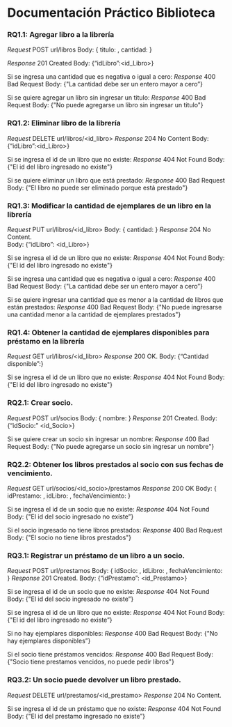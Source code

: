 # Documentación Práctico Biblioteca

### **RQ1.1:** Agregar libro a la librería
*Request*
	POST url/libros
	Body:
	{
		titulo: <titulo>,
		cantidad: <cantidad>
	}

*Response*
	201 Created
	Body: {“idLibro”:<id_Libro>}

Si se ingresa una cantidad que es negativa o igual a cero:
*Response*
	400 Bad Request
	Body: {"La cantidad debe ser un entero mayor a cero”}

Si se quiere agregar un libro sin ingresar un titulo:
*Response*
	400 Bad Request
	Body: {"No puede agregarse un libro sin ingresar un titulo"}


### **RQ1.2:** Eliminar libro de la librería
*Request*
	DELETE url/libros/<id_libro>
*Response*
	204 No Content
	Body: {“idLibro”:<id_Libro>}

Si se ingresa el id de un libro que no existe:
*Response*
	404 Not Found
	Body: {"El id del libro ingresado no existe"}	

Si se quiere eliminar un libro que está prestado:
*Response*
	400 Bad Request
	Body: {"El libro no puede ser eliminado porque está prestado"}


### **RQ1.3:** Modificar la cantidad de ejemplares de un libro en la librería
*Request*
	PUT url/libros/<id_libro>
	Body:
	{
		cantidad: <cantidad>
	}
*Response*
	204 No Content. 	
	Body: {“idLibro”: <id_Libro>}

Si se ingresa el id de un libro que no existe:
*Response*
	404 Not Found
	Body: {"El id del libro ingresado no existe"}	

Si se ingresa una cantidad que es negativa o igual a cero:
*Response*
	400 Bad Request
	Body: {"La cantidad debe ser un entero mayor a cero”}

Si se quiere ingresar una cantidad que es menor a la cantidad de libros que están prestados:
*Response*
	400 Bad Request
	Body: {"No puede ingresarse una cantidad menor a la cantidad de ejemplares prestados"}


### **RQ1.4:** Obtener la cantidad de ejemplares disponibles para préstamo en la librería
*Request*
	GET url/libros/<id_libro>
*Response*
	200 OK.
	Body: {“Cantidad disponible”:<disponibles>}

Si se ingresa el id de un libro que no existe:
*Response*
	404 Not Found
	Body: {"El id del libro ingresado no existe"}	


### **RQ2.1:** Crear socio.
*Request*
	POST url/socios
	Body:
	{
		nombre: <nombre>
	}
*Response*
	201 Created.
	Body: {“idSocio:” <id_Socio>}

Si se quiere crear un socio sin ingresar un nombre:
*Response*
	400 Bad Request
	Body: {"No puede agregarse un socio sin ingresar un nombre"}


### **RQ2.2:** Obtener los libros prestados al socio con sus fechas de vencimiento.
*Request*
	GET url/socios/<id_socio>/prestamos
*Response*
	200 OK
	Body: 
    {
        idPrestamo: <idPrestamo>,
        idLibro: <idLibro>,
        fechaVencimiento: <fechaVencimiento>
    }

Si se ingresa el id de un socio que no existe:
*Response*
	404 Not Found
	Body: {"El id del socio ingresado no existe”}

Si el socio ingresado no tiene libros prestados:
*Response*
	400 Bad Request
	Body: {"El socio no tiene libros prestados"}


### **RQ3.1:** Registrar un préstamo de un libro a un socio.
*Request*
	POST url/prestamos
	Body:
	{
		idSocio: <idSocio>,
		idLibro: <idLibro>,
		fechaVencimiento: <fechaVencimiento>
	}
*Response*
	201 Created.
	Body: {“idPrestamo”: <id_Prestamo>}

Si se ingresa el id de un socio que no existe:
*Response*
	404 Not Found
	Body: {"El id del socio ingresado no existe”}

Si se ingresa el id de un libro que no existe:
*Response*
	404 Not Found
	Body: {"El id del libro ingresado no existe”}

Si no hay ejemplares disponibles:
*Response*
	400 Bad Request
	Body: {"No hay ejemplares disponibles”}

Si el socio tiene préstamos vencidos:
*Response*
	400 Bad Request
	Body: {"Socio tiene prestamos vencidos, no puede pedir libros"}


### **RQ3.2:** Un socio puede devolver un libro prestado.
*Request*
	DELETE url/prestamos/<id_prestamo>
*Response*
	204 No Content.

Si se ingresa el id de un préstamo que no existe:
*Response*
	404 Not Found
	Body: {"El id del prestamo ingresado no existe”}
